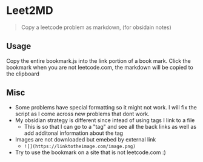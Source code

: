# Leet2MD
> Copy a leetcode problem as markdown, (for obsidain notes)

## Usage 
Copy the entire bookmark.js into the link portion of a book mark. Click the bookmark when you are not leetcode.com, the markdown will be copied to the clipboard

## Misc
- Some problems have special formatting so it might not work. I will fix the script as I come across new problems that dont work.
- My obsidian strategy is different since intead of using tags I link to a file
  - This is so that I can go to a "tag" and see all the back links as well as add additonal information about the tag
- Images are not downloaded but emebed by external link
  - `![](https://linktotheimage.com/image.png)`
- Try to use the bookmark on a site that is not leetcode.com :)
